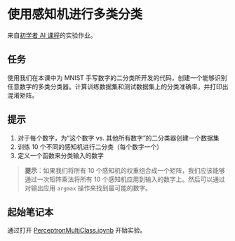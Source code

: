 # 使用感知机进行多类分类

来自[初学者 AI 课程](https://github.com/microsoft/ai-for-beginners)的实验作业。

## 任务

使用我们在本课中为 MNIST 手写数字的二分类所开发的代码，创建一个能够识别任意数字的多类分类器。计算训练数据集和测试数据集上的分类准确率，并打印出混淆矩阵。

## 提示

1. 对于每个数字，为“这个数字 vs. 其他所有数字”的二分类器创建一个数据集
2. 训练 10 个不同的感知机进行二分类（每个数字一个）
3. 定义一个函数来分类输入的数字

> **提示**：如果我们将所有 10 个感知机的权重组合成一个矩阵，我们应该能够通过一次矩阵乘法将所有 10 个感知机应用到输入的数字上。然后可以通过对输出应用 `argmax` 操作来找到最可能的数字。

## 起始笔记本

通过打开 [PerceptronMultiClass.ipynb](PerceptronMultiClass.ipynb) 开始实验。